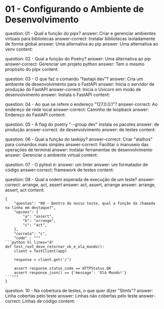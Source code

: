 # 01 - Configurando o Ambiente de Desenvolvimento

<?quiz?>
question: 01 - Qual a função do pipx?
answer: Criar e gerenciar ambientes virtuais para bibliotecas
answer-correct: Instalar bibliotecas isoladamente de forma global
answer: Uma alternativa ao pip
answer: Uma alternativa ao venv
content:
<?/quiz?>

<?quiz?>
question: 02 - Qual a função do Poetry?
answer: Uma alternativa ao pip
answer-correct: Gerenciar um projeto python
answer: Tem o mesmo propósito do pipx
content:
<?/quiz?>

<?quiz?>
question: 03 - O que faz o comando "fastapi dev"?
answer: Cria um ambiente de desenvolvimento para o FastAPI
answer: Inicia o servidor de produção do FastAPI
answer-correct: Inicia o Uvicorn em modo de desenvolvimento
answer: Instala o FastAPI
content:
<?/quiz?>

<?quiz?>
question: 04 - Ao que se refere o endereço "127.0.0.1"?
answer-correct: Ao endereço de rede local
answer-correct: Caminho de loopback
answer: Endereço do FastAPI
content:
<?/quiz?>

<?quiz?>
question: 05 - A flag do poetry "--group dev" instala os pacotes
answer: de produção
answer-correct: de desenvolvimento
answer: de testes
content:
<?/quiz?>

<?quiz?>
question: 06 - Qual a função do taskipy?
answer-correct: Criar "atalhos" para comandos mais simples
answer-correct: Facilitar o manuseio das operações de terminal
answer: Instalar ferramentas de desenvolvimento
answer: Gerenciar o ambiente virtual
content:
<?/quiz?>

<?quiz?>
question: 07 - O pytest é:
answer: um linter
answer: um formatador de código
answer-correct: framework de testes
content:
<?/quiz?>

<?quiz?>
question: 08 - Qual a ordem esperada de execução de um teste?
answer-correct: arrange, act, assert
answer: act, assert, arrange
answer: arrange, assert, act
content:
<?/quiz?>

```quiz
{
    "questao": "09 - Dentro do nosso teste, qual a função da chamada na linha em destaque?",
	"opcoes": {
		"a": "assert",
		"b": "arrange",
		"c": "act",
	},
	"correta": "c",
	"code" : """
```python hl_lines="4"
def test_root_deve_retornar_ok_e_ola_mundo():
    client = TestClient(app)

    response = client.get('/')

    assert response.status_code == HTTPStatus.OK
    assert response.json() == {'message': 'Olá Mundo!'}
```"""
}
```

<?quiz?>
question: 10 - Na cobertura de testes, o que quer dizer "Stmts"?
answer: Linha cobertas pelo teste
answer: Linhas não cobertas pelo teste
answer-correct: Linhas de código
content:
<?/quiz?>

